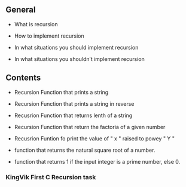 ## General

* What is recursion

* How to implement recursion

* In what situations you should implement recursion

* In what situations you shouldn’t implement recursion
## Contents
* Recursion Function that prints a string

* Recursion Function that prints a string in reverse

* Recusrion Function that returns lenth of a string

* Recursion Function that return the factoria of a given number

* Recusrion Funtion fo print the value of " x " raised to powey " Y "

* function that returns the natural square root of a number.

* function that returns 1 if the input integer is a prime number, else 0.

### KingVik First C Recursion task
